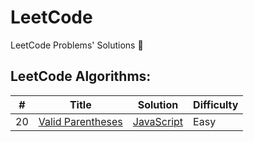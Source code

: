 # LeetCode

LeetCode Problems' Solutions 🚀

## LeetCode Algorithms:

| #   | Title                                                                 | Solution                                 | Difficulty |
|-----|-----------------------------------------------------------------------|------------------------------------------|------------|
| 20  | [Valid Parentheses](https://leetcode.com/problems/valid-parentheses/) | [JavaScript](valid-parentheses/index.js) | Easy       |

